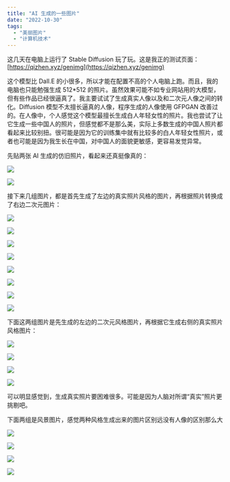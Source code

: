 ```yaml
---
title: "AI 生成的一些图片"
date: "2022-10-30"
tags: 
  - "美丽图片"
  - "计算机技术"
---
```


这几天在电脑上运行了 Stable Diffusion 玩了玩。这是我正的测试页面：[https://qizhen.xyz/genimg](https://qizhen.xyz/genimg)

这个模型比 Dall.E 的小很多，所以才能在配置不高的个人电脑上跑。而且，我的电脑也只能勉强生成 512\*512 的照片。虽然效果可能不如专业网站用的大模型，但有些作品已经很逼真了。我主要试试了生成真实人像以及和二次元人像之间的转化。Diffusion 模型不太擅长逼真的人像，程序生成的人像使用 GFPGAN 改善过的。在人像中，个人感觉这个模型最擅长生成白人年轻女性的照片。我也尝试了让它生成一些中国人的照片，但感觉都不是那么美，实际上多数生成的中国人照片都看起来比较别扭。很可能是因为它的训练集中就有比较多的白人年轻女性照片，或者也可能是因为我生长在中国，对中国人的面貌更敏感，更容易发觉异常。

先贴两张 AI 生成的仿旧照片，看起来还真挺像真的：

[![](https://ruanqizhen.wordpress.com/wp-content/uploads/2022/10/00013-329790701-color-photo-of-an-old-man.png?w=512)](https://ruanqizhen.wordpress.com/wp-content/uploads/2022/10/00013-329790701-color-photo-of-an-old-man.png)

[![](https://ruanqizhen.wordpress.com/wp-content/uploads/2022/10/00014-2516937710-color-photo-of-a-worker.png?w=512)](https://ruanqizhen.wordpress.com/wp-content/uploads/2022/10/00014-2516937710-color-photo-of-a-worker.png)

接下来几组图片，都是首先生成了左边的真实照片风格的图片，再根据照片转换成了右边二次元图片：

[![](https://ruanqizhen.wordpress.com/wp-content/uploads/2022/10/00020-482861532-high-quality-photo-beautiful-young-girl-red-cheek-smile.png?w=512)](https://ruanqizhen.wordpress.com/wp-content/uploads/2022/10/00020-482861532-high-quality-photo-beautiful-young-girl-red-cheek-smile.png)

[![](https://ruanqizhen.wordpress.com/wp-content/uploads/2022/10/00042-3509550471-high-quality-cg-beautiful-young-girl-red-cheek-smile.png?w=512)](https://ruanqizhen.wordpress.com/wp-content/uploads/2022/10/00042-3509550471-high-quality-cg-beautiful-young-girl-red-cheek-smile.png)

[![](https://ruanqizhen.wordpress.com/wp-content/uploads/2022/10/00012-3328892317-a-beautiful-young-girl.jpg?w=512)](https://ruanqizhen.wordpress.com/wp-content/uploads/2022/10/00012-3328892317-a-beautiful-young-girl.jpg)

[![](https://ruanqizhen.wordpress.com/wp-content/uploads/2022/10/00032-1041540522-high-quality-photo-beautiful-young-girl.png?w=512)](https://ruanqizhen.wordpress.com/wp-content/uploads/2022/10/00032-1041540522-high-quality-photo-beautiful-young-girl.png)

[![](https://ruanqizhen.wordpress.com/wp-content/uploads/2022/10/00017-1317139118-high-quality-photo-young-girl-big-eye.png?w=512)](https://ruanqizhen.wordpress.com/wp-content/uploads/2022/10/00017-1317139118-high-quality-photo-young-girl-big-eye.png)

[![](https://ruanqizhen.wordpress.com/wp-content/uploads/2022/10/00031-3444786038-high-quality-photo-beautiful-girl.png?w=512)](https://ruanqizhen.wordpress.com/wp-content/uploads/2022/10/00031-3444786038-high-quality-photo-beautiful-girl.png)

[![](https://ruanqizhen.wordpress.com/wp-content/uploads/2022/10/00018-947873617-high-quality-photo-middle-age-man.png?w=512)](https://ruanqizhen.wordpress.com/wp-content/uploads/2022/10/00018-947873617-high-quality-photo-middle-age-man.png)

[![](https://ruanqizhen.wordpress.com/wp-content/uploads/2022/10/00033-2905176251-high-quality-photo-man-indian.png?w=512)](https://ruanqizhen.wordpress.com/wp-content/uploads/2022/10/00033-2905176251-high-quality-photo-man-indian.png)

下面这两组图片是先生成的左边的二次元风格图片，再根据它生成右侧的真实照片风格图片：

[![](https://ruanqizhen.wordpress.com/wp-content/uploads/2022/10/download-1.png?w=512)](https://ruanqizhen.wordpress.com/wp-content/uploads/2022/10/download-1.png)

[![](https://ruanqizhen.wordpress.com/wp-content/uploads/2022/10/00046-1932642439-high-quality-photo-beautiful-young-girl-pink-dressbig-eye-cake.png?w=512)](https://ruanqizhen.wordpress.com/wp-content/uploads/2022/10/00046-1932642439-high-quality-photo-beautiful-young-girl-pink-dressbig-eye-cake.png)

[![](https://ruanqizhen.wordpress.com/wp-content/uploads/2022/10/download-2.png?w=512)](https://ruanqizhen.wordpress.com/wp-content/uploads/2022/10/download-2.png)

[![](https://ruanqizhen.wordpress.com/wp-content/uploads/2022/10/00038-366384530-high-quality-photo-beautiful-young-girl.png?w=512)](https://ruanqizhen.wordpress.com/wp-content/uploads/2022/10/00038-366384530-high-quality-photo-beautiful-young-girl.png)

可以明显感觉到，生成真实照片要困难很多。可能是因为人脑对所谓“真实”照片更挑剔吧。

下面两组是风景图片，感觉两种风格生成出来的图片区别远没有人像的区别那么大

[![](https://ruanqizhen.wordpress.com/wp-content/uploads/2022/10/download.png?w=512)](https://ruanqizhen.wordpress.com/wp-content/uploads/2022/10/download.png)

[![](https://ruanqizhen.wordpress.com/wp-content/uploads/2022/10/00039-3605090416-high-quality-photomountain-river-flower-bird.png?w=512)](https://ruanqizhen.wordpress.com/wp-content/uploads/2022/10/00039-3605090416-high-quality-photomountain-river-flower-bird.png)

[![](https://ruanqizhen.wordpress.com/wp-content/uploads/2022/10/00044-456858294-high-quality-cg-moon-river-house.png?w=512)](https://ruanqizhen.wordpress.com/wp-content/uploads/2022/10/00044-456858294-high-quality-cg-moon-river-house.png)

[![](https://ruanqizhen.wordpress.com/wp-content/uploads/2022/10/00040-1896070736-high-quality-photo-river-moon-house-1.png?w=512)](https://ruanqizhen.wordpress.com/wp-content/uploads/2022/10/00040-1896070736-high-quality-photo-river-moon-house-1.png)
